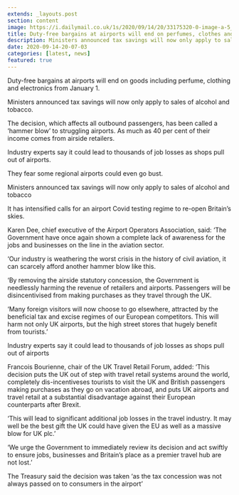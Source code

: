 ```yaml
---
extends: _layouts.post
section: content
image: https://i.dailymail.co.uk/1s/2020/09/14/20/33175320-0-image-a-5_1600110009534.jpg 
title: Duty-free bargains at airports will end on perfumes, clothes and electronics after January 1 
description: Ministers announced tax savings will now only apply to sales of alcohol and tobacco in a decision which has been called a hammer blow to struggling airports. 
date: 2020-09-14-20-07-03 
categories: [latest, news] 
featured: true 
--- 
```

Duty-free bargains at airports will end on goods including perfume, clothing and electronics from January 1.

Ministers announced tax savings will now only apply to sales of alcohol and tobacco.

The decision, which affects all outbound passengers, has been called a ‘hammer blow’ to struggling airports. As much as 40 per cent of their income comes from airside retailers.

Industry experts say it could lead to thousands of job losses as shops pull out of airports.

They fear some regional airports could even go bust.

Ministers announced tax savings will now only apply to sales of alcohol and tobacco

It has intensified calls for an airport Covid testing regime to re-open Britain’s skies.

Karen Dee, chief executive of the Airport Operators Association, said: ‘The Government have once again shown a complete lack of awareness for the jobs and businesses on the line in the aviation sector.

‘Our industry is weathering the worst crisis in the history of civil aviation, it can scarcely afford another hammer blow like this.

‘By removing the airside statutory concession, the Government is needlessly harming the revenue of retailers and airports. Passengers will be disincentivised from making purchases as they travel through the UK.

‘Many foreign visitors will now choose to go elsewhere, attracted by the beneficial tax and excise regimes of our European competitors. This will harm not only UK airports, but the high street stores that hugely benefit from tourists.’

Industry experts say it could lead to thousands of job losses as shops pull out of airports

Francois Bourienne, chair of the UK Travel Retail Forum, added: ‘This decision puts the UK out of step with travel retail systems around the world, completely dis-incentiveses tourists to visit the UK and British passengers making purchases as they go on vacation abroad, and puts UK airports and travel retail at a substantial disadvantage against their European counterparts after Brexit.

‘This will lead to significant additional job losses in the travel industry. It may well be the best gift the UK could have given the EU as well as a massive blow for UK plc.’

‘We urge the Government to immediately review its decision and act swiftly to ensure jobs, businesses and Britain’s place as a premier travel hub are not lost.’

The Treasury said the decision was taken ‘as the tax concession was not always passed on to consumers in the airport’

